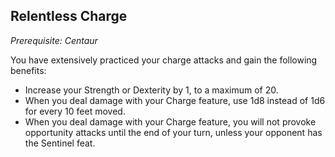 ## Relentless Charge
*Prerequisite: Centaur*

You have extensively practiced your charge attacks and gain the following benefits:
- Increase your Strength or Dexterity by 1, to a maximum of 20.
- When you deal damage with your Charge feature, use 1d8 instead of 1d6 for every 10 feet moved.
- When you deal damage with your Charge feature, you will not provoke opportunity attacks until the end of your turn, unless your opponent has the Sentinel feat.
